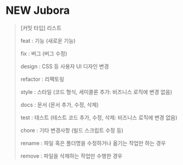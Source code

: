 # NEW Jubora

> [커밋 타입] 리스트
> 
> feat : 기능 (새로운 기능)
> 
> fix : 버그 (버그 수정) 
> 
> design : CSS 등 사용자 UI 디자인 변경 
> 
> refactor : 리팩토링
> 
> style : 스타일 (코드 형식, 세미콜론 추가: 비즈니스 로직에 변경 없음)
> 
> docs : 문서 (문서 추가, 수정, 삭제)
> 
> test : 테스트 (테스트 코드 추가, 수정, 삭제: 비즈니스 로직에 변경 없음)
> 
> chore : 기타 변경사항 (빌드 스크립트 수정 등)
> 
> rename : 파일 혹은 폴더명을 수정하거나 옮기는 작업만 하는 경우
> 
> remove : 파일을 삭제하는 작업만 수행한 경우
